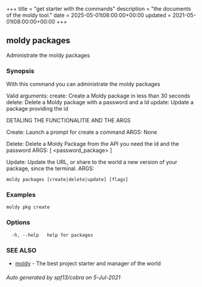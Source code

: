 
+++
title = "get starter with the commands"
description = "the documents of the moldy tool."
date = 2025-05-01t08:00:00+00:00
updated = 2021-05-01t08:00:00+00:00
+++ 
## moldy packages


Administrate the moldy packages

### Synopsis

With this command you can administrate the moldy packages

Valid arguments:
  create: Create a Moldy package in less than 30 seconds
  delete: Delete a Moldy package with a password and a Id
  update: Update a package providing the id

DETALING THE FUNCTIONALITIE AND THE ARGS

Create:
  Launch a prompt for create a command
  ARGS: None

Delete:
  Delete a Moldy Package from the API you need the id and the password
  ARGS: [ <id> <password_package> ]

Update:
  Update the URL, or share to the world a new version of your package, since the terminal.
  ARGS: <id>

```
moldy packages [create|delete|update] [flags]
```

### Examples

```
moldy pkg create
```

### Options

```
  -h, --help   help for packages
```

### SEE ALSO

* [moldy](moldy.md)	 - The best project starter and manager of the world

###### Auto generated by spf13/cobra on 5-Jul-2021
